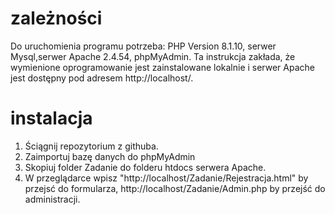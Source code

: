 # zależności
Do uruchomienia programu potrzeba: PHP Version 8.1.10, serwer Mysql,serwer Apache 2.4.54, phpMyAdmin.
Ta instrukcja zakłada, że wymienione oprogramowanie jest zainstalowane lokalnie i serwer Apache jest dostępny pod adresem http://localhost/.

# instalacja
1. Ściągnij repozytorium z githuba.
2. Zaimportuj bazę danych do phpMyAdmin
3. Skopiuj folder Zadanie do folderu htdocs serwera Apache.
4. W przeglądarce wpisz "http://localhost/Zadanie/Rejestracja.html" by przejsć do formularza, 
  http://localhost/Zadanie/Admin.php by przejść do administracji.
